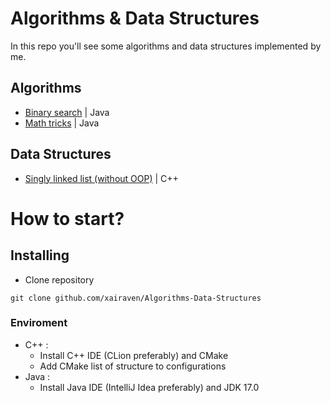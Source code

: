 # Algorithms & Data Structures
In this repo you'll see some algorithms and data structures implemented by me.<br>

## Algorithms
- <a href="https://github.com/xairaven/Algorithms-Data-Structures/tree/main/Algorithms/Search/Binary-Search-Java">Binary search</a> | Java
- <a href="https://github.com/xairaven/Algorithms-Data-Structures/tree/main/Algorithms/Math/Math-Tricks">Math tricks</a> | Java
## Data Structures
- <a href="https://github.com/xairaven/Algorithms-Data-Structures/tree/main/Data%20structures/Singly-Linked-List-CPP">Singly linked list (without OOP)</a> | C++

# How to start?
## Installing
- Clone repository
```
git clone github.com/xairaven/Algorithms-Data-Structures
```
### Enviroment
- C++ :
  - Install C++ IDE (CLion preferably) and CMake
  - Add CMake list of structure to configurations
- Java :
  - Install Java IDE (IntelliJ Idea preferably) and JDK 17.0
